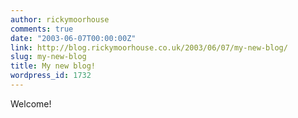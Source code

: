 ```yaml
---
author: rickymoorhouse
comments: true
date: "2003-06-07T00:00:00Z"
link: http://blog.rickymoorhouse.co.uk/2003/06/07/my-new-blog/
slug: my-new-blog
title: My new blog!
wordpress_id: 1732
---
```


Welcome!
